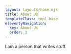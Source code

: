 ```yaml
---
layout: layouts/home.njk
title: About Us
templateClass: tmpl-base
eleventyNavigation:
  key: About Us
  order: 3
---
```


I am a person that writes stuff.
